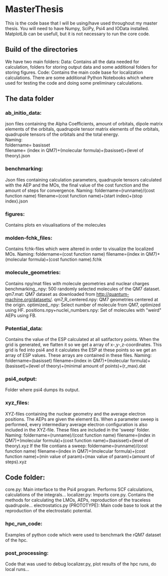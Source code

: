 # MasterThesis
This is the code base that I will be using/have used throughout my master thesis.
You will need to have Numpy, SciPy, Psi4 and IOData installed. MatplotLib can be usefull,
but it is not necessary to run the core code.

## Build of the directories
We have two main folders:
Data: Contains all the data needed for calculation, folders for storing output data and some additional folders for storing figures.
Code: Contains the main code base for localization calculations. There are some additional Python Notebooks which where used for testing the code and doing some preliminary calculations.

## The data folder

### ab_initio_data:
json files containing the Alpha Coefficients, amount of orbitals, dipole matrix elements of the orbitals, quadrupole tensor matrix elements of the orbitals, quadrupole tensors of the orbitals and the total energy.  
Naming:  
foldername= basisset  
filename= (index in QM7)+(molecular formula)+(basisset)+(level of theory).json

### benchmarking:
Json files containing calculation parameters, quadrupole tensors calculated with the AEP and the MOs, the final value of the cost function and the amount of steps for convergence.
Naming:
foldername=(runname)/(cost function name)
filename=(cost function name)+(start index)+(stop index).json

### figures:
Contains plots en visualisations of the molecules

### molden-fchk_files:
Contains fchk-files which were altered in order to visualize the localized MOs.
Naming:
foldername=(cost function name)
filename=(index in QM7)+(molecular formula)+(cost function name).fchk

### molecule_geometries:
Contains npy/mat files with molecule geometries and nuclear charges
benchmarking_.npy: 500 randomly selected molecules of the QM7 dataset.
qm7.mat: QM7 dataset as downloaded from http://quantum-machine.org/datasets/.
qm7_R_centered.npy: QM7 geometries centered at the origin.
optimized_.npy: Select number of molecule from QM7, optimized using HF.
positions.npy+nuclei_numbers.npy: Set of molecules with "weird" AEPs using FB.

### Potential_data:
Contains the value of the ESP calculated at all satifactory points. When the grid is generated, we flatten it so we get a array of x-,y-,z-coordinates. This grid is fed into psi4 and it calculates the ESP at these points so we get an array of ESP values. These arrays are contained in these files.
Naming:
foldername=(basisset)
filename=(index in QM7)+(molecular formula)+(basisset)+(level of theory)+(minimal amount of points)+(r_max).dat

### psi4_output:
Folder where psi4 dumps its output.

### xyz_files:
XYZ-files containing the nuclear geometry and the average electron positions. The AEPs are given the element Es. When a parameter sweep is performed, every intermediary average electron configuration is also included in the XYZ-file. These files are included in the 'sweep' folder.
Naming:
foldername=(runname)/(cost function name)
filename=(index in QM7)+(molecular formula)+(cost function name)+(basisset)+(level of theory).xyz
If the file contians a sweep:
foldername=(runname)/(cost function name)
filename=(index in QM7)+(molecular formula)+(cost function name)+(min value of param)+(max value of param)+(amount of steps).xyz

## Code folder:
core.py: Main interface to the Psi4 program. Performs SCF calculations, calculations of the integrals...
localizer.py: Imports core.py. Contains the methods for calculating the LMOs, AEPs, reproduction of the traceless quadrupole...
electrostatics.py (PROTOTYPE): Main code base to look at the reproduction of the electrostatic potential.

### hpc_run_code:
Examples of python code which were used to benchmark the rQM7 dataset of the hpc.

### post_processing:
Code that was used to debug localizer.py, plot results of the hpc runs, do local runs...


